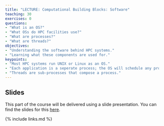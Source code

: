 ```yaml
---
title: "LECTURE: Computational Building Blocks: Software"
teaching: 30
exercises: 0
questions:
- "What is an OS?"
- "What OSs do HPC facilities use?"
- "What are processes?"
- "What are threads?"
objectives:
- "Understanding the software behind HPC systems."
- "Learning what these components are used for."
keypoints:
- "Most HPC systems run UNIX or Linux as an OS."
- "Each application is a seperate process; the OS will schedule any process."
- "Threads are sub-processes that compose a process."
---
```


## Slides

This part of the course will be delivered using a slide presentation. You can 
find the slides for this [here](../slide/14-building-blocks-software.pdf).

{% include links.md %}

